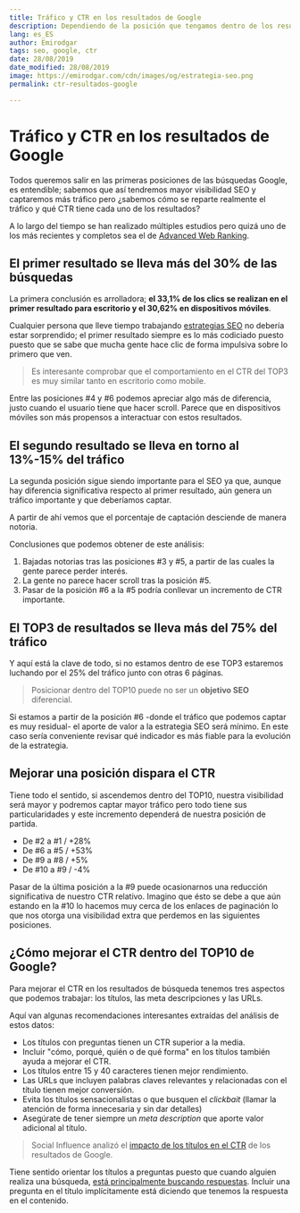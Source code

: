 ```yaml
---
title: Tráfico y CTR en los resultados de Google
description: Dependiendo de la posición que tengamos dentro de los resultados obtendremos mayor o menor tráfico
lang: es_ES
author: Emirodgar
tags: seo, google, ctr
date: 28/08/2019
date_modified: 28/08/2019
image: https://emirodgar.com/cdn/images/og/estrategia-seo.png
permalink: ctr-resultados-google

---
```


# Tráfico y CTR en los resultados de Google

Todos queremos salir en las primeras posiciones de las búsquedas Google, es entendible; sabemos que así tendremos mayor visibilidad SEO y captaremos más tráfico pero ¿sabemos cómo se reparte realmente el tráfico y qué CTR tiene cada uno de los resultados?

A lo largo del tiempo se han realizado múltiples estudios pero quizá uno de los más recientes y completos sea el de [Advanced Web Ranking](https://www.advancedwebranking.com/ctrstudy/).

## El primer resultado se lleva  más del 30% de las búsquedas

La primera conclusión es arrolladora; **el 33,1% de los clics se realizan en el primer resultado para escritorio y el 30,62% en dispositivos móviles**.

<amp-img alt="CTR primer resultado búsqueda Google"
  src="https://i.imgur.com/t9rFCgG.png"
  width="640"
  height="386"
  layout="responsive">
</amp-img>

Cualquier persona que lleve tiempo trabajando [estrategias SEO](https://emirodgar.com/estrategia-seo) no debería estar sorprendido; el primer resultado siempre es lo más codiciado puesto puesto que se sabe que mucha gente hace clic de forma impulsiva sobre lo primero que ven.

> Es interesante comprobar que el comportamiento en el CTR del TOP3 es muy similar tanto en escritorio como mobile. 

Entre las posiciones #4 y #6 podemos apreciar algo más de diferencia, justo cuando el usuario tiene que hacer scroll. Parece que en dispositivos móviles son más propensos a interactuar con estos resultados.

## El segundo resultado se lleva en torno al 13%-15% del tráfico

La segunda posición sigue siendo importante para el SEO ya que, aunque hay diferencia significativa respecto al primer resultado, aún genera un tráfico importante y que deberíamos captar.

A partir de ahí vemos que el porcentaje de captación desciende de manera notoria.

Conclusiones que podemos obtener de este análisis:

 1. Bajadas notorias tras las posiciones #3 y #5, a  partir de las cuales la gente parece perder interés.
 2. La gente no parece hacer scroll tras la posición #5.
 3. Pasar de la posición #6 a la #5 podría conllevar un incremento de CTR importante.

## El TOP3 de resultados se lleva más del 75% del tráfico

Y aquí está la clave de todo, si no estamos dentro de ese TOP3 estaremos luchando por el 25% del tráfico junto con otras 6 páginas.

> Posicionar dentro del TOP10 puede no ser un **objetivo SEO** diferencial.

Si estamos a partir de la posición #6 -donde el tráfico que podemos captar es muy residual- el aporte de valor a la estrategia SEO será mínimo. En este caso sería conveniente revisar qué indicador es más fiable para la evolución de la estrategia.

## Mejorar una posición dispara el CTR

Tiene todo el sentido, si ascendemos dentro del TOP10, nuestra visibilidad será mayor y podremos captar mayor tráfico pero todo tiene sus particularidades y este incremento dependerá de nuestra posición de partida.

 - De #2 a #1 / +28%
 - De #6 a #5 / +53%
 - De #9 a #8 / +5%
 - De #10 a #9 / -4%

Pasar de la última posición a la #9 puede ocasionarnos una reducción significativa de nuestro CTR relativo. Imagino que ésto se debe a que aún estando en la #10 lo hacemos muy cerca de los enlaces de paginación lo que nos otorga una visibilidad extra que perdemos en las siguientes posiciones.

## ¿Cómo mejorar el CTR dentro del TOP10 de Google?

Para mejorar el CTR en los resultados de búsqueda tenemos tres aspectos que podemos trabajar: los títulos, las meta descripciones y las URLs.

Aquí van algunas recomendaciones interesantes extraídas del análisis de estos datos:

 - Los títulos con preguntas tienen un CTR superior a la media.
 - Incluir "cómo, porqué, quién o de qué forma" en los títulos también ayuda a mejorar el CTR.
 - Los títulos entre 15 y 40 caracteres tienen mejor rendimiento.
 - Las URLs que incluyen palabras claves relevantes y relacionadas con el título tienen mejor conversión.
 - Evita los títulos sensacionalistas o que busquen el *clickbait* (llamar la atención de forma innecesaria y sin dar detalles)
 - Asegúrate de tener siempre un *meta description* que aporte valor adicional al título.

> Social Influence analizó el [impacto de los títulos en el CTR](https://www.tandfonline.com/doi/abs/10.1080/15534510.2013.847859#.U1AV2PldXLF) de los resultados de Google.

Tiene sentido orientar los títulos a preguntas puesto que cuando alguien realiza una búsqueda, [está principalmente buscando respuestas](https://www.blog.google/products/search/providing-more-comprehensive-results-your-questions-search/). Incluir una pregunta en el título implícitamente está diciendo que tenemos la respuesta en el contenido.

<!--stackedit_data:
eyJoaXN0b3J5IjpbMjUyMDk3NTczLC00OTQ2MjA0NTQsMTA1Mj
YzMzQ3M119
-->